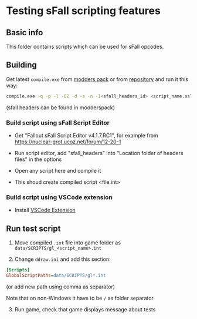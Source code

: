 # Testing sFall scripting features

## Basic info

This folder contains scripts which can be used for sFall opcodes.

## Building

Get latest `compile.exe` from [modders pack](https://sourceforge.net/projects/sfall/files/Modders%20pack/) or from [repository](https://github.com/sfall-team/sslc) and run it this way:

```sh
compile.exe -q -p -l -O2 -d -s -n -I<sfall_headers_id> <script_name.ssl>
```

(sfall headers can be found in modderspack)


### Build script using sFall Script Editor

- Get "Fallout sFall Script Editor v4.1.7.RC1", for example from https://nuclear-grot.ucoz.net/forum/12-20-1

- Run script editor, add "sfall_headers" into "Location folder of headers files" in the options

- Open any script here and compile it

- This shoud create compiled script <file.int>


### Build script using VSCode extension

- Install [VSCode Extension](https://marketplace.visualstudio.com/items?itemName=BGforge.bgforge-mls)



## Run test script

1. Move compiled `.int` file into game folder as `data/SCRIPTS/gl_<script_name>.int`

2. Change `ddraw.ini` and add this section:
```ini
[Scripts]
GlobalScriptPaths=data/SCRIPTS/gl*.int
```

(or add new path using comma as separator)

Note that on non-Windows it have to be `/` as folder separator

3. Run game, check that game displays message about tests


